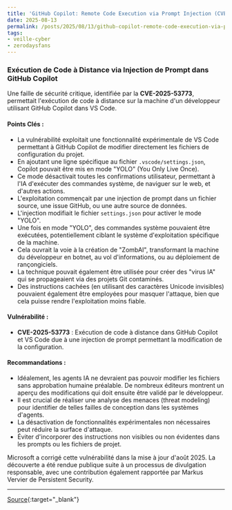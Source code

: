 ```yaml
---
title: 'GitHub Copilot: Remote Code Execution via Prompt Injection (CVE-2025-53773)'
date: 2025-08-13
permalink: /posts/2025/08/13/github-copilot-remote-code-execution-via-prompt-injection-cve-2025-53773/
tags:
- veille-cyber
- zerodaysfans
---
```

### Exécution de Code à Distance via Injection de Prompt dans GitHub Copilot

Une faille de sécurité critique, identifiée par la **CVE-2025-53773**, permettait l'exécution de code à distance sur la machine d'un développeur utilisant GitHub Copilot dans VS Code.

#### Points Clés :
*   La vulnérabilité exploitait une fonctionnalité expérimentale de VS Code permettant à GitHub Copilot de modifier directement les fichiers de configuration du projet.
*   En ajoutant une ligne spécifique au fichier `.vscode/settings.json`, Copilot pouvait être mis en mode "YOLO" (You Only Live Once).
*   Ce mode désactivait toutes les confirmations utilisateur, permettant à l'IA d'exécuter des commandes système, de naviguer sur le web, et d'autres actions.
*   L'exploitation commençait par une injection de prompt dans un fichier source, une issue GitHub, ou une autre source de données.
*   L'injection modifiait le fichier `settings.json` pour activer le mode "YOLO".
*   Une fois en mode "YOLO", des commandes système pouvaient être exécutées, potentiellement ciblant le système d'exploitation spécifique de la machine.
*   Cela ouvrait la voie à la création de "ZombAI", transformant la machine du développeur en botnet, au vol d'informations, ou au déploiement de rançongiciels.
*   La technique pouvait également être utilisée pour créer des "virus IA" qui se propageaient via des projets Git contaminés.
*   Des instructions cachées (en utilisant des caractères Unicode invisibles) pouvaient également être employées pour masquer l'attaque, bien que cela puisse rendre l'exploitation moins fiable.

#### Vulnérabilité :
*   **CVE-2025-53773** : Exécution de code à distance dans GitHub Copilot et VS Code due à une injection de prompt permettant la modification de la configuration.

#### Recommandations :
*   Idéalement, les agents IA ne devraient pas pouvoir modifier les fichiers sans approbation humaine préalable. De nombreux éditeurs montrent un aperçu des modifications qui doit ensuite être validé par le développeur.
*   Il est crucial de réaliser une analyse des menaces (threat modeling) pour identifier de telles failles de conception dans les systèmes d'agents.
*   La désactivation de fonctionnalités expérimentales non nécessaires peut réduire la surface d'attaque.
*   Éviter d'incorporer des instructions non visibles ou non évidentes dans les prompts ou les fichiers de projet.

Microsoft a corrigé cette vulnérabilité dans la mise à jour d'août 2025. La découverte a été rendue publique suite à un processus de divulgation responsable, avec une contribution également rapportée par Markus Vervier de Persistent Security.

---
[Source](https://embracethered.com/blog/posts/2025/github-copilot-remote-code-execution-via-prompt-injection/){:target="_blank"}
